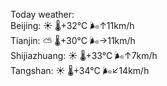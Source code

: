 Today weather:  
Beijing: ☀️   🌡️+32°C 🌬️↑11km/h  
Tianjin: ⛅️  🌡️+30°C 🌬️→11km/h  
Shijiazhuang: ☀️   🌡️+33°C 🌬️↑7km/h  
Tangshan: ☀️   🌡️+34°C 🌬️↙14km/h  

